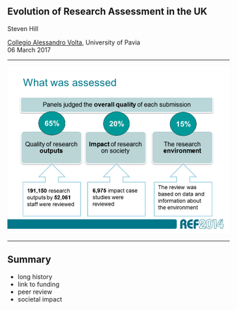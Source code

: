 ## Evolution of Research Assessment in the UK

Steven Hill

[Collegio Alessandro Volta](http://www.collegiovolta.org/), University of Pavia    
06 March 2017

---

![](images/ref2014-summary.png) <!-- .element height="80%" width="80%" -->

---

## Summary

* long history
* link to funding
* peer review
* societal impact
